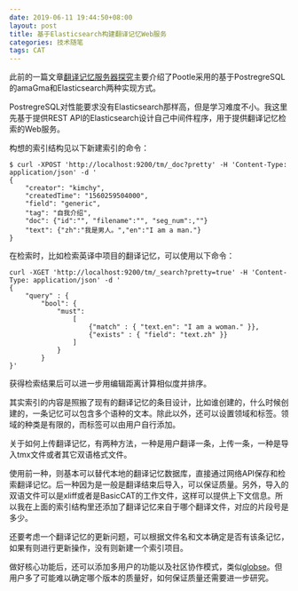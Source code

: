 ```yaml
---
date: 2019-06-11 19:44:50+08:00
layout: post
title: 基于Elasticsearch构建翻译记忆Web服务
categories: 技术随笔
tags: CAT
---
```


此前的一篇文章[翻译记忆服务器探究](/exploration-of-translation-memory-servers/)主要介绍了Pootle采用的基于PostregreSQL的amaGma和Elasticsearch两种实现方式。

PostregreSQL对性能要求没有Elasticsearch那样高，但是学习难度不小。我这里先基于提供REST API的Elasticsearch设计自己中间件程序，用于提供翻译记忆检索的Web服务。

构想的索引结构见以下新建索引的命令：

```
$ curl -XPOST 'http://localhost:9200/tm/_doc?pretty' -H 'Content-Type: application/json' -d '
{
    "creator": "kimchy",
    "createdTime": "1560259504000",
    "field": "generic",
    "tag": "自我介绍",
    "doc": {"id":"", "filename":"", "seg_num":,""}
    "text": {"zh":"我是男人。","en":"I am a man."} 
}
```

在检索时，比如检索英译中项目的翻译记忆，可以使用以下命令：

```
curl -XGET 'http://localhost:9200/tm/_search?pretty=true' -H 'Content-Type: application/json' -d '
{
    "query" : {
        "bool": {
            "must":
                [
                    {"match" : { "text.en": "I am a woman." }},
                    {"exists" : { "field": "text.zh" }}
                ]
            }
        }
}'
```

获得检索结果后可以进一步用编辑距离计算相似度并排序。

其实索引的内容是照搬了现有的翻译记忆的条目设计，比如谁创建的，什么时候创建的，一条记忆可以包含多个语种的文本。除此以外，还可以设置领域和标签。领域的种类是有限的，而标签可以由用户自行添加。

关于如何上传翻译记忆，有两种方法，一种是用户翻译一条，上传一条，一种是导入tmx文件或者其它双语格式文件。

使用前一种，则基本可以替代本地的翻译记忆数据库，直接通过网络API保存和检索翻译记忆。后一种因为是一般是翻译结束后导入，可以保证质量。另外，导入的双语文件可以是xliff或者是BasicCAT的工作文件，这样可以提供上下文信息。所以我在上面的索引结构里还添加了翻译记忆来自于哪个翻译文件，对应的片段号是多少。

还要考虑一个翻译记忆的更新问题，可以根据文件名和文本确定是否有该条记忆，如果有则进行更新操作，没有则新建一个索引项目。

做好核心功能后，还可以添加多用户的功能以及社区协作模式，类似[globse](https://zh.glosbe.com/)。但用户多了可能难以确定哪个版本的质量好，如何保证质量还需要进一步研究。








